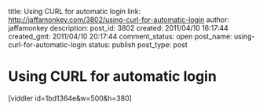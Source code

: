 title: Using CURL for automatic login
link: http://jaffamonkey.com/3802/using-curl-for-automatic-login
author: jaffamonkey
description: 
post_id: 3802
created: 2011/04/10 16:17:44
created_gmt: 2011/04/10 20:17:44
comment_status: open
post_name: using-curl-for-automatic-login
status: publish
post_type: post

# Using CURL for automatic login

[viddler id=1bd1364e&w=500&h=380]
